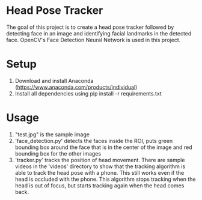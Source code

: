 # Head Pose Tracker
The goal of this project is to create a head pose tracker followed by detecting face in an image and identifying facial landmarks in the detected face. OpenCV's Face Detection Neural Network is used in this project.

# Setup
1) Download and install Anaconda (https://www.anaconda.com/products/individual)
2) Install all dependencies using pip install -r requirements.txt

# Usage
1) "test.jpg" is the sample image 
2) 'face_detection.py' detects the faces inside the ROI, puts green bounding box around the face that is in the center of the image and red bounding box for the other images
3) 'tracker.py' tracks the position of head movement. There are sample videos in the 'videos' directory to show that the tracking algorithm is able to track the head pose with a phone. This still works even if the head is occluded with the phone. This algorithm stops tracking when the head is out of focus, but starts tracking again when the head comes back. 





